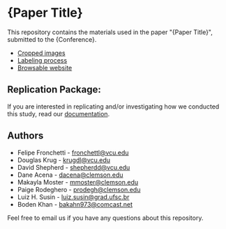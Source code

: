 
# {Paper Title}

This repository contains the materials used in the paper "{Paper Title}", submitted to the {Conference}.

* [Cropped images](https://github.com/vcuse/workstations/tree/master/data/pictures/cropped-items)
* [Labeling process](https://vcuse.github.io/workstations/stages/overview)
* [Browsable website](https://devworkstations.weebly.com/)

## Replication Package:

If you are interested in replicating and/or investigating how we conducted this study, read our [documentation](https://vcuse.github.io/workstations/).

## Authors

* Felipe Fronchetti - fronchettl@vcu.edu
* Douglas Krug - krugdl@vcu.edu
* David Shepherd - shepherdd@vcu.edu
* Dane Acena - dacena@clemson.edu
* Makayla Moster - mmoster@clemson.edu
* Paige Rodeghero - prodegh@clemson.edu
* Luiz H. Susin - luiz.susin@grad.ufsc.br
* Boden Khan - bakahn973@comcast.net

Feel free to email us if you have any questions about this repository.
